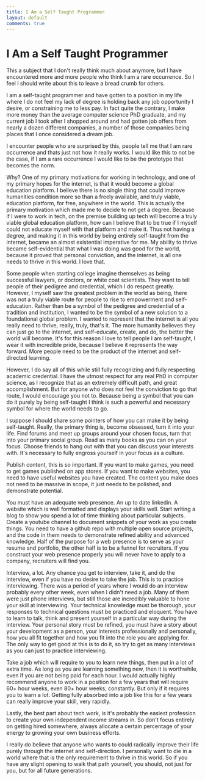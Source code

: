 ```yaml
---
title: I Am a Self Taught Programmer
layout: default
comments: true
---
```


# I Am a Self Taught Programmer

This a subject that I don't really think much about anymore, but I have encountered more and more people who think I am a rare occurrence. So I feel I should write about this to leave a bread crumb for others.

I am a self-taught programmer and have gotten to a position in my life where I do not feel my lack of degree is holding back any job opportunity I desire, or constraining me to less pay. In fact quite the contrary, I make more money than the average computer science PhD graduate, and my current job I took after I shopped around and had gotten job offers from nearly a dozen different companies, a number of those companies being places that I once considered a dream job.

I encounter people who are surprised by this, people tell me that I am rare occurrence and thats just not how it really works. I would like this to not be the case, if I am a rare occurrence I would like to be the prototype that becomes the norm.

Why? One of my primary motivations for working in technology, and one of my primary hopes for the internet, is that it would become a global education platform. I believe there is no single thing that could improve humanities condition more so than a freely available, and truly viable, education platform, for free, anywhere in the world. This is actually the primary motivation which made me to decide to not get a degree. Because if I were to work in tech, on the premise building up tech will become a truly viable global education platform, how can I believe that to be true if I myself could not educate myself with that platform and make it. Thus not having a degree, and making it in this world by being entirely self-taught from the internet, became an almost existential imperative for me. My ability to thrive became self-evidential that what I was doing was good for the world, because it proved that personal conviction, and the internet, is all one needs to thrive in this world. I love that.

Some people when starting college imagine themselves as being successful lawyers, or doctors, or white coat scientists. They want to tell people of their pedigree and credential, which I do respect greatly. However, I myself saw the greatest problem in the world as being, there was not a truly viable route for people to rise to empowerment and self-education. Rather than be a symbol of the pedigree and credential of a tradition and institution, I wanted to be the symbol of a new solution to a foundational global problem. I wanted to represent that the internet is all you really need to thrive, really, truly, that's it. The more humanity believes they can just go to the internet, and self-educate, create, and do, the better the world will become. It's for this reason I love to tell people I am self-taught, I wear it with incredible pride, because I believe it represents the way forward. More people need to be the product of the internet and self-directed learning.

However, I do say all of this while still fully recognizing and fully respecting academic credential. I have the utmost respect for any real PhD in computer science, as I recognize that as an extremely difficult path, and great accomplishment. But for anyone who does not feel the conviction to go that route, I would encourage you not to. Because being a symbol that you can do it purely by being self-taught I think is such a powerful and necessary symbol for where the world needs to go.

I suppose I should share some pointers of how you can make it by being self-taught. Really, the primary thing is, become obsessed, turn it into your life. Find forums and meet up groups around your chosen focus, turn that into your primary social group. Read as many books as you can on your focus. Choose friends to hang out with that you can discuss your interests with. It's necessary to fully engross yourself in your focus as a culture.

Publish content, this is so important. If you want to make games, you need to get games published on app stores. If you want to make websites, you need to have useful websites you have created. The content you make does not need to be massive in scope, it just needs to be polished, and demonstrate potential.

You must have an adequate web presence. An up to date linkedin. A website which is well formatted and displays your skills well. Start writing a blog to show you spend a lot of time thinking about particular subjects. Create a youtube channel to document snippets of your work as you create things. You need to have a github repo with multiple open source projects, and the code in them needs to demonstrate refined ability and advanced knowledge. Half of the purpose for a web presence is to serve as your resume and portfolio, the other half is to be a funnel for recruiters. If you construct your web presence properly you will never have to apply to a company, recruiters will find you.

Interview, a lot. Any chance you get to interview, take it, and do the interview, even if you have no desire to take the job. This is to practice interviewing. There was a period of years where I would do an interview probably every other week, even when I didn't need a job. Many of them were just phone interviews, but still those are incredibly valuable to hone your skill at interviewing. Your technical knowledge must be thorough, your responses to technical questions must be practiced and eloquent. You have to learn to talk, think and present yourself in a particular way during the interview. Your personal story must be refined, you must have a story about your development as a person, your interests professionally and personally, how you all fit together and how you fit into the role you are applying for. The only way to get good at this is to do it, so try to get as many interviews as you can just to practice interviewing.

Take a job which will require to you to learn new things, then put in a lot of extra time. As long as you are learning something new, then it is worthwhile, even if you are not being paid for each hour. I would actually highly recommend anyone to work in a position for a few years that will require 60+ hour weeks, even 80+ hour weeks, constantly. But only if it requires you to learn a lot. Getting fully absorbed into a job like this for a few years can really improve your skill, very rapidly. 

Lastly, the best part about tech work, is it's probably the easiest profession to create your own independent income streams in. So don't focus entirely on getting hired somewhere, always allocate a certain percentage of your energy to growing your own business efforts.

I really do believe that anyone who wants to could radically improve their life purely through the internet and self-direction. I personally want to die in a world where that is the only requirement to thrive in this world. So if you have any slight opening to walk that path yourself, you should, not just for you, but for all future generations.
